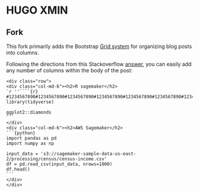 # HUGO XMIN

## Fork

This fork primarily adds the Bootstrap 
[Grid system](https://getbootstrap.com/docs/4.0/layout/grid/)
for organizing blog posts into columns. 

Following the directions from this Stackoverflow
[answer](https://stackoverflow.com/a/38995154/6637133), you can easily
add any number of columns within the body of the post:

````
<div class="row">
<div class="col-md-6"><h2>R sagemaker</h2>
`r ''````{r}
#1234567890#1234567890#1234567890#1234567890#1234567890#1234567890#1234567890#12
library(tidyverse)

ggplot2::diamonds
```
</div>
<div class="col-md-6"><h2>AWS Sagemaker</h2>
```{python}
import pandas as pd
import numpy as np

input_data = 's3://sagemaker-sample-data-us-east-2/processing/census/census-income.csv'
df = pd.read_csv(input_data, nrows=1000)
df.head()
```
</div>
</div>
````